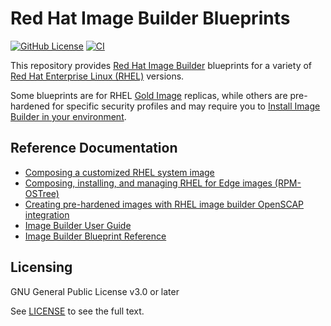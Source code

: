 # Red Hat Image Builder Blueprints

[![GitHub License](https://img.shields.io/github/license/snapp/image_builder-blueprints)](https://github.com/snapp/image_builder-blueprints/blob/main/LICENSE)
[![CI](https://github.com/snapp/image_builder-blueprints/actions/workflows/main.yml/badge.svg)](https://github.com/snapp/image_builder-blueprints/actions/workflows/main.yml)

This repository provides [Red Hat Image Builder](https://console.redhat.com/insights/image-builder) blueprints for a variety of [Red Hat Enterprise Linux (RHEL)](https://access.redhat.com/products/discover-red-hat-enterprise-linux) versions.

Some blueprints are for RHEL [Gold Image](https://access.redhat.com/documentation/en-us/subscription_central/1-latest/html-single/red_hat_cloud_access_reference_guide/index#understanding-gold-images_cloud-access) replicas, while others are pre-hardened for specific security profiles and may require you to [Install Image Builder in your environment](https://access.redhat.com/documentation/en-us/red_hat_enterprise_linux/9/html-single/composing_a_customized_rhel_system_image/index#installing-composer_composing-a-customized-rhel-system-image).

## Reference Documentation
- [Composing a customized RHEL system image](https://access.redhat.com/documentation/en-us/red_hat_enterprise_linux/9/html-single/composing_a_customized_rhel_system_image/index)
- [Composing, installing, and managing RHEL for Edge images (RPM-OSTree)](https://access.redhat.com/documentation/en-us/red_hat_enterprise_linux/9/html-single/composing_installing_and_managing_rhel_for_edge_images/index)
- [Creating pre-hardened images with RHEL image builder OpenSCAP integration](https://access.redhat.com/documentation/en-us/red_hat_enterprise_linux/9/html-single/composing_a_customized_rhel_system_image/index#assembly_creating-pre-hardened-images-with-image-builder-openscap-integration_composing-a-customized-rhel-system-image)
- [Image Builder User Guide](https://osbuild.org/docs/user-guide/introduction)
- [Image Builder Blueprint Reference](https://osbuild.org/docs/user-guide/blueprint-reference)

## Licensing

GNU General Public License v3.0 or later

See [LICENSE](https://www.gnu.org/licenses/gpl-3.0.txt) to see the full text.
